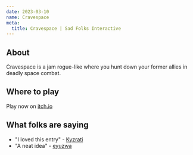 ```yaml
---
date: 2023-03-10
name: Cravespace
meta:
  title: Cravespace | Sad Folks Interactive
---
```


## About

Cravespace is a jam rogue-like where you hunt down your former allies in deadly space combat.

## Where to play

Play now on [itch.io](https://lagdotcom.itch.io/cravespace)

## What folks are saying

- "I loved this entry" - [Kyzrati](https://itch.io/profile/kyzrati)
- "A neat idea" - [eyuzwa](https://itch.io/profile/eyuzwa)
